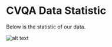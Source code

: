 # CVQA Data Statistic

Below is the statistic of our data.

![alt text](images/full-statistics-2.png)
